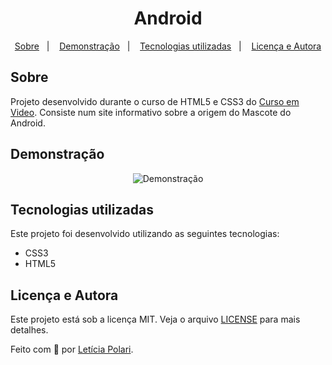<h1 align="center">
  Android
</h1>

<p align="center">
  <a href="#sobre">Sobre</a>&nbsp;&nbsp;&nbsp;|&nbsp;&nbsp;&nbsp;  
  <a href="#demonstração">Demonstração</a>&nbsp;&nbsp;&nbsp;|&nbsp;&nbsp;&nbsp;
  <a href="#tecnologias-utilizadas">Tecnologias utilizadas</a>&nbsp;&nbsp;&nbsp;|&nbsp;&nbsp;&nbsp;
  <a href="#licença-e-autora">Licença e Autora</a>
</p>

## Sobre

Projeto desenvolvido durante o curso de HTML5 e CSS3 do [Curso em Video](https://www.youtube.com/c/CursoemV%C3%ADdeo). Consiste num site informativo sobre a origem do Mascote do Android.

##  Demonstração

<p align="center">
    <img alt="Demonstração" title="Demonstração" 
    src="https://raw.githubusercontent.com/Polaris851/Android/main/android.gif" />
</p>

## Tecnologias utilizadas

Este projeto foi desenvolvido utilizando as seguintes tecnologias:

- CSS3
- HTML5

## Licença e Autora

Este projeto está sob a licença MIT. Veja o arquivo [LICENSE](https://github.com/Polaris851/android/blob/main/LICENSE) para mais detalhes.

Feito com :purple_heart: por [Letícia Polari](https://github.com/Polaris851).
